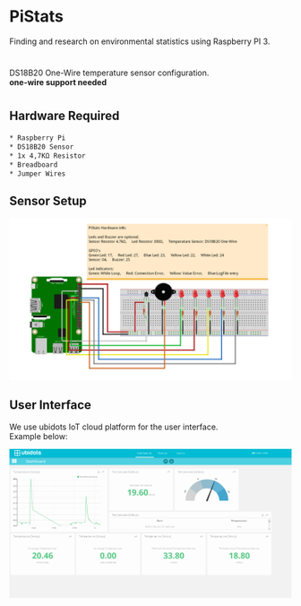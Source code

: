 # PiStats    
Finding and research on environmental statistics using Raspberry PI 3.  
#
DS18B20 One-Wire temperature sensor configuration.  
**one-wire support needed**
#
## Hardware Required
    * Raspberry Pi
    * DS18B20 Sensor
    * 1x 4,7KΩ Resistor
    * Breadboard
    * Jumper Wires

## Sensor Setup
![alt tag](https://github.com/digkarag/PiStats/blob/master/info/pistats-schematic.png)

## User Interface
We use ubidots IoT cloud platform for the user interface.  
Example below:  
  
![alt tag](https://github.com/digkarag/PiStats/blob/master/info/UI.png)
